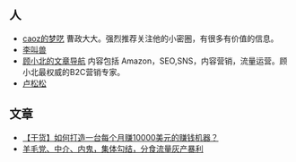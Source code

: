 ## 人
* [caoz的梦呓](http://chuansong.me/account/caozsay) 曹政大大。强烈推荐关注他的小密圈，有很多有价值的信息。
* [李叫兽](http://chuansong.me/account/Professor-Li)
* [顾小北的文章导航](http://mp.weixin.qq.com/s/zekjj17ruH4PzcUXjZZGzQ) 内容包括 Amazon，SEO,SNS，内容营销，流量运营。顾小北最权威的B2C营销专家。
* [卢松松](http://lusongsong.com/)

## 文章
* [【干货】如何打造一台每个月赚10000美元的赚钱机器？](http://mp.weixin.qq.com/s/X0zyS3aEFTL7Jlvu2w291A)
* [羊毛党、中介、内鬼，集体勾结，分食流量灰产暴利](http://mp.weixin.qq.com/s/Kpyg-w7EQUdPL3tCkFU5LA)
